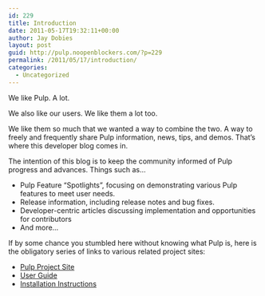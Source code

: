 ```yaml
---
id: 229
title: Introduction
date: 2011-05-17T19:32:11+00:00
author: Jay Dobies
layout: post
guid: http://pulp.noopenblockers.com/?p=229
permalink: /2011/05/17/introduction/
categories:
  - Uncategorized
---
```

We like Pulp. A lot.

We also like our users. We like them a lot too.

We like them so much that we wanted a way to combine the two. A way to freely and frequently share Pulp information, news, tips, and demos. That&#8217;s where this developer blog comes in.

The intention of this blog is to keep the community informed of Pulp progress and advances. Things such as&#8230;

  * Pulp Feature &#8220;Spotlights&#8221;, focusing on demonstrating various Pulp features to meet user needs.
  * Release information, including release notes and bug fixes.
  * Developer-centric articles discussing implementation and opportunities for contributors
  * And more&#8230;

If by some chance you stumbled here without knowing what Pulp is, here is the obligatory series of links to various related project sites:

  * [Pulp Project Site](http://pulpproject.org)
  * [User Guide](http://pulpproject.org/ug/)
  * [Installation Instructions](http://pulpproject.org/ug/UGInstallation.html#installation)